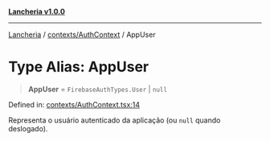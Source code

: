 [**Lancheria v1.0.0**](../../../README.md)

***

[Lancheria](../../../README.md) / [contexts/AuthContext](../README.md) / AppUser

# Type Alias: AppUser

> **AppUser** = `FirebaseAuthTypes.User` \| `null`

Defined in: [contexts/AuthContext.tsx:14](https://github.com/eudavidreis-odev/lancheria/blob/documentacao_inicial/contexts/AuthContext.tsx#L14)

Representa o usuário autenticado da aplicação (ou `null` quando deslogado).

